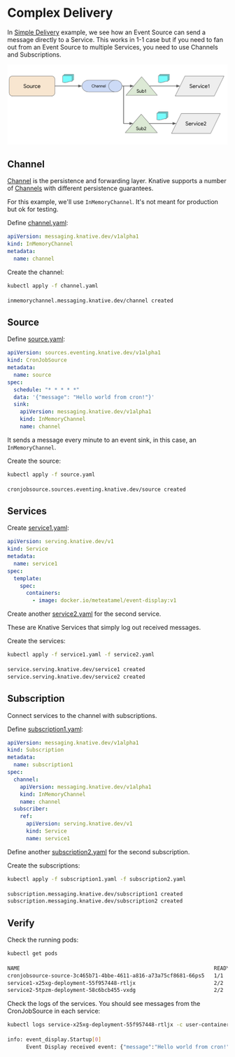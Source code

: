 # Complex Delivery

In [Simple Delivery](simpledelivery.md) example, we see how an Event Source can send a message directly to a Service. This works in 1-1 case but if you need to fan out from an Event Source to multiple Services, you need to use Channels and Subscriptions.

![Complex Delivery](./images/complex-delivery.png)

## Channel

[Channel](https://knative.dev/docs/eventing/channels/) is the persistence and forwarding layer. Knative supports a number of [Channels](https://knative.dev/docs/eventing/channels/channels-crds/) with different persistence guarantees.

For this example, we'll use `InMemoryChannel`. It's not meant for production but ok for testing.

Define [channel.yaml](../eventing/complex/channel.yaml):

```yaml
apiVersion: messaging.knative.dev/v1alpha1
kind: InMemoryChannel
metadata:
  name: channel
```

Create the channel:

```bash
kubectl apply -f channel.yaml

inmemorychannel.messaging.knative.dev/channel created
```

## Source

Define [source.yaml](../eventing/complex/source.yaml):

```yaml
apiVersion: sources.eventing.knative.dev/v1alpha1
kind: CronJobSource
metadata:
  name: source
spec:
  schedule: "* * * * *"
  data: '{"message": "Hello world from cron!"}'
  sink:
    apiVersion: messaging.knative.dev/v1alpha1
    kind: InMemoryChannel
    name: channel
```

It sends a message every minute to an event sink, in this case, an `InMemoryChannel`.

Create the source:

```bash
kubectl apply -f source.yaml

cronjobsource.sources.eventing.knative.dev/source created
```

## Services

Create [service1.yaml](../eventing/complex/service1.yaml):

```yaml
apiVersion: serving.knative.dev/v1
kind: Service
metadata:
  name: service1
spec:
  template:
    spec:
      containers:
        - image: docker.io/meteatamel/event-display:v1
```

Create another [service2.yaml](../eventing/complex/service2.yaml) for the second service.

These are Knative Services that simply log out received messages.

Create the services:

```bash
kubectl apply -f service1.yaml -f service2.yaml

service.serving.knative.dev/service1 created
service.serving.knative.dev/service2 created
```

## Subscription

Connect services to the channel with subscriptions.

Define [subscription1.yaml](../eventing/complex/subscription1.yaml):

```yaml
apiVersion: messaging.knative.dev/v1alpha1
kind: Subscription
metadata:
  name: subscription1
spec:
  channel:
    apiVersion: messaging.knative.dev/v1alpha1
    kind: InMemoryChannel
    name: channel
  subscriber:
    ref:
      apiVersion: serving.knative.dev/v1
      kind: Service
      name: service1
```

Define another [subscription2.yaml](../eventing/complex/subscription2.yaml) for the second subscription.

Create the subscriptions:

```bash
kubectl apply -f subscription1.yaml -f subscription2.yaml

subscription.messaging.knative.dev/subscription1 created
subscription.messaging.knative.dev/subscription2 created
```

## Verify

Check the running pods:

```bash
kubectl get pods

NAME                                                              READY STATUS    RESTARTS   AGE
cronjobsource-source-3c465b71-4bbe-4611-a816-a73a75cf8681-66ps5   1/1     Running   0          2m54s
service1-x25xg-deployment-55f957448-rtljx                         2/2     Running   0          2m57s
service2-5tpzm-deployment-58c6bcb455-vxdg                         2/2     Running   0          2m57s
```

Check the logs of the services. You should see messages from the CronJobSource in each service:

```bash
kubectl logs service-x25xg-deployment-55f957448-rtljx -c user-container

info: event_display.Startup[0]
      Event Display received event: {"message":"Hello world from cron!"}
```

